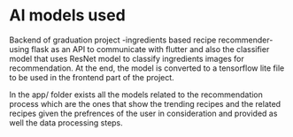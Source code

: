 # AI models used
 Backend of graduation project -ingredients based recipe recommender- using flask as an API to communicate with flutter and also the classifier model that uses ResNet model to classify ingredients images for recommendation. 
 At the end, the model is converted to a tensorflow lite file to be used in the frontend part of the project. 

 
 In the app/ folder exists all the models related to the recommendation process which are the ones that show the trending recipes and the related recipes given the prefrences of the user in consideration and provided as well the data processing steps. 



